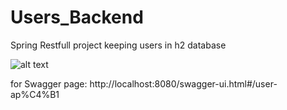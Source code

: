 # Users_Backend
Spring Restfull project keeping users in h2 database


![alt text](https://github.com/TeyhanYtu/Users_Backend/blob/master/Swagger.png?raw=true)


for Swagger page: http://localhost:8080/swagger-ui.html#/user-ap%C4%B1
